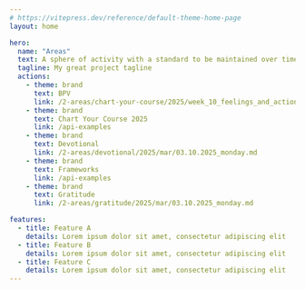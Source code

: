 ```yaml
---
# https://vitepress.dev/reference/default-theme-home-page
layout: home

hero:
  name: "Areas"
  text: A sphere of activity with a standard to be maintained over time.
  tagline: My great project tagline
  actions:
    - theme: brand
      text: BPV
      link: /2-areas/chart-your-course/2025/week_10_feelings_and_actions
    - theme: brand 
      text: Chart Your Course 2025 
      link: /api-examples
    - theme: brand
      text: Devotional
      link: /2-areas/devotional/2025/mar/03.10.2025_monday.md
    - theme: brand 
      text: Frameworks 
      link: /api-examples
    - theme: brand 
      text: Gratitude
      link: /2-areas/gratitude/2025/mar/03.10.2025_monday.md

features:
  - title: Feature A
    details: Lorem ipsum dolor sit amet, consectetur adipiscing elit
  - title: Feature B
    details: Lorem ipsum dolor sit amet, consectetur adipiscing elit
  - title: Feature C
    details: Lorem ipsum dolor sit amet, consectetur adipiscing elit
---
```



